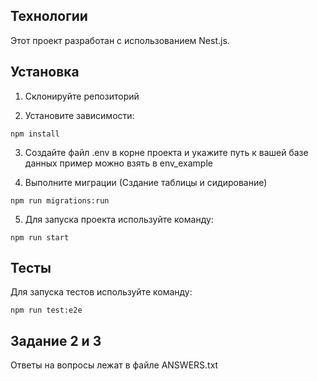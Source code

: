 ## Технологии

Этот проект разработан с использованием Nest.js.

## Установка

1. Склонируйте репозиторий

2. Установите зависимости:

```shell
npm install
```

3. Создайте файл .env в корне проекта и укажите путь к вашей базе данных пример можно взять в env_example

4. Выполните миграции (Сздание таблицы и сидирование)

```shell
npm run migrations:run
```

5. Для запуска проекта используйте команду:
```shell
npm run start
```

## Тесты

Для запуска тестов используйте команду:
```shell
npm run test:e2e
```

## Задание 2 и 3

Ответы на вопросы лежат в файле ANSWERS.txt